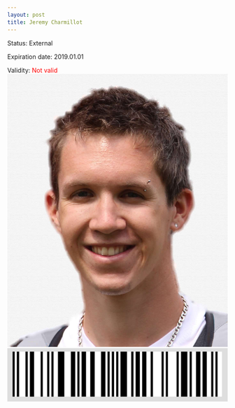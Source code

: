 ```yaml
---
layout: post
title: Jeremy Charmillot
---
```


Status: External

Expiration date: 2019.01.01

Validity: <font color="red"> Not valid</font> 
![](/members/img/Jeremy_Charmillot.png)
![](/members/img/bar.png)
